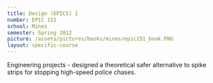 ```yaml
---
title: Design (EPICS) 1
number: EPIC 151
school: Mines
semester: Spring 2012
picture: /assets/pictures/books/mines/epic151_book.PNG
layout: specific-course
---
```

Engineering projects - designed a theoretical safer alternative to spike strips for stopping high-speed police chases.